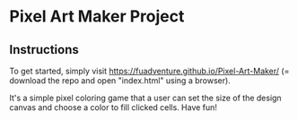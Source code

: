 # Pixel Art Maker Project

## Instructions

To get started, simply visit https://fuadventure.github.io/Pixel-Art-Maker/ (= download the repo and open "index.html" using a browser). 

It's a simple pixel coloring game that a user can set the size of the design canvas and choose a color to fill clicked cells. Have fun!
